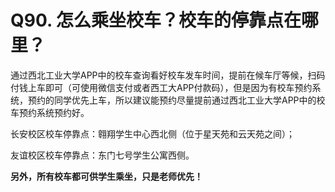 # Q90. 怎么乘坐校车？校车的停靠点在哪里？
通过西北工业大学APP中的校车查询看好校车发车时间，提前在候车厅等候，扫码付钱上车即可（可使用微信支付或者西工大APP付款码），但是因为有校车预约系统，预约的同学优先上车，所以建议能预约尽量提前通过西北工业大学APP中的校车预约系统预约好。

长安校区校车停靠点：翱翔学生中心西北侧（位于星天苑和云天苑之间）；

友谊校区校车停靠点：东门七号学生公寓西侧。

**另外，所有校车都可供学生乘坐，只是老师优先！**